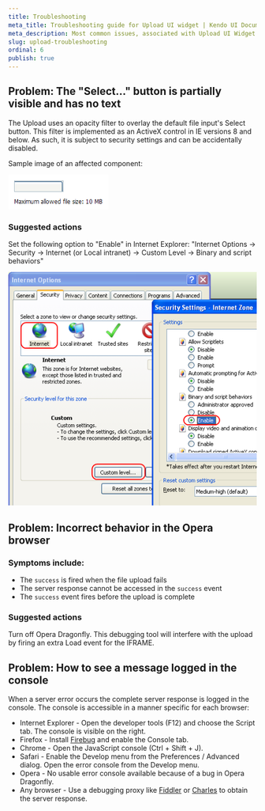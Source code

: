 ```yaml
---
title: Troubleshooting
meta_title: Troubleshooting guide for Upload UI widget | Kendo UI Documentation
meta_description: Most common issues, associated with Upload UI Widget and suggested solutions in quick steps.
slug: upload-troubleshooting
ordinal: 6
publish: true
---
```


## Problem: The "Select..." button is partially visible and has no text

The Upload uses an opacity filter to overlay the default file input's Select button.
This filter is implemented as an ActiveX control in IE versions 8 and below.
As such, it is subject to security settings and can be accidentally disabled.

Sample image of an affected component:

![](/getting-started/web/upload/upload-activex.png)

### Suggested actions

Set the following option to "Enable" in Internet Explorer: "Internet Options -> Security -> Internet (or Local intranet) -> Custom Level -> Binary and script behaviors"

![](/getting-started/web/upload/upload-ie-script-behaviors.png)

## Problem: Incorrect behavior in the Opera browser

### Symptoms include:

* The `success` is fired when the file upload fails
* The server response cannot be accessed in the `success` event
* The `success` event fires before the upload is complete

### Suggested actions

Turn off Opera Dragonfly. This debugging tool will interfere with the upload by firing an extra Load event for the IFRAME.

## Problem: How to see a message logged in the console

When a server error occurs the complete server response is logged in the console.
The console is accessible in a manner specific for each browser:

*   Internet Explorer - Open the developer tools (F12) and choose the Script tab. The console is visible on the right.
*   Firefox - Install [Firebug](http://getfirebug.com/downloads) and enable the Console tab.
*   Chrome - Open the JavaScript console (Ctrl + Shift + J).
*   Safari - Enable the Develop menu from the Preferences / Advanced dialog. Open the error console from the Develop menu.
*   Opera - No usable error console available because of a bug in Opera Dragonfly.
*   Any browser - Use a debugging proxy like [Fiddler](http://www.fiddler2.com/fiddler2/) or [Charles](http://www.charlesproxy.com/) to obtain the server response.
